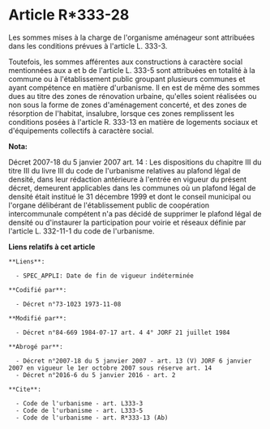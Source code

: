# Article R*333-28

Les sommes mises à la charge de l'organisme aménageur sont attribuées dans les conditions prévues à l'article L. 333-3. 

Toutefois, les sommes afférentes aux constructions à caractère social mentionnées aux a et b de l'article L. 333-5 sont
attribuées en totalité à la commune ou à l'établissement public groupant plusieurs communes et ayant compétence en matière
d'urbanisme. Il en est de même des sommes dues au titre des zones de rénovation urbaine, qu'elles soient réalisées ou non
sous la forme de zones d'aménagement concerté, et des zones de résorption de l'habitat, insalubre, lorsque ces zones
remplissent les conditions posées à l'article R. 333-13 en matière de logements sociaux et d'équipements collectifs à
caractère social.

**Nota:**

Décret 2007-18 du 5 janvier 2007 art. 14 : Les dispositions du chapitre III du titre III du livre III du code de l'urbanisme
relatives au plafond légal de densité, dans leur rédaction antérieure à l'entrée en vigueur du présent décret, demeurent
applicables dans les communes où un plafond légal de densité était institué le 31 décembre 1999 et dont le conseil municipal
ou l'organe délibérant de l'établissement public de coopération intercommunale compétent n'a pas décidé de supprimer le
plafond légal de densité ou d'instaurer la participation pour voirie et réseaux définie par l'article L. 332-11-1 du code de
l'urbanisme.

**Liens relatifs à cet article**

	**Liens**:

	  - SPEC_APPLI: Date de fin de vigueur indéterminée

	**Codifié par**:

	  - Décret n°73-1023 1973-11-08

	**Modifié par**:

	  - Décret n°84-669 1984-07-17 art. 4 4° JORF 21 juillet 1984

	**Abrogé par**:

	  - Décret n°2007-18 du 5 janvier 2007 - art. 13 (V) JORF 6 janvier 2007 en vigueur le 1er octobre 2007 sous réserve art. 14
	  - Décret n°2016-6 du 5 janvier 2016 - art. 2

	**Cite**:

	  - Code de l'urbanisme - art. L333-3
	  - Code de l'urbanisme - art. L333-5
	  - Code de l'urbanisme - art. R*333-13 (Ab)
